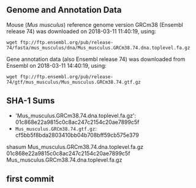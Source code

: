 ## Genome and Annotation Data

Mouse (*Mus musculus*) reference genome version GRCm38 (Ensembl
release 74) was downloaded on 2018-03-11 11:40:19, using:

    wget ftp://ftp.ensembl.org/pub/release-74/fasta/mus_musculus/dna/Mus_musculus.GRCm38.74.dna.toplevel.fa.gz

Gene annotation data (also Ensembl release 74) was downloaded from Ensembl on
2018-03-11 14:40:19, using:
    
    wget ftp://ftp.ensembl.org/pub/release-74/gtf/mus_musculus/Mus_musculus.GRCm38.74.gtf.gz

## SHA-1 Sums

 - 'Mus_musculus.GRCm38.74.dna.toplevel.fa.gz': 01c868e22a9815c0c8ac247c2154c20ae7899c5f
- `Mus_musculus.GRCm38.74.gtf.gz`: cf5bb5f8bda2803410bb04b708bff59cb575e379



shasum Mus_musculus.GRCm38.74.dna.toplevel.fa.gz
01c868e22a9815c0c8ac247c2154c20ae7899c5f  Mus_musculus.GRCm38.74.dna.toplevel.fa.gz

## first commit
